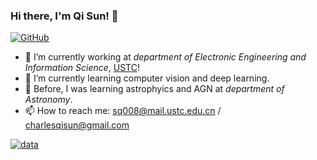 ### Hi there, I'm Qi Sun! 👋

[![GitHub](https://img.shields.io/badge/dynamic/json?logo=github&label=GitHub&labelColor=495867&color=495867&query=%24.data.totalSubs&url=https%3A%2F%2Fapi.spencerwoo.com%2Fsubstats%2F%3Fsource%3Dgithub%26queryKey%3Dhayschan&style=flat-square)](https://github.com/sunqi-ustc)

- 🔭 I’m currently working at *department of Electronic Engineering and Information Science*, [USTC](https://www.ustc.edu.cn)!
- 🌱 I’m currently learning computer vision and deep learning.
- :satellite: Before, I was learning astrophyics and AGN at *department of Astronomy*.
- 📫 How to reach me: sq008@mail.ustc.edu.cn / charlesqisun@gmail.com

[![data](https://github-readme-stats.vercel.app/api?username=qsun1)]()

